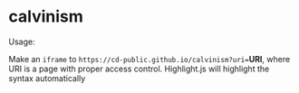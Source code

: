 # calvinism

Usage:

Make an `iframe` to `https://cd-public.github.io/calvinism?uri=`**URI**, where URI is a page with proper access control. Highlight.js will highlight the syntax automatically
